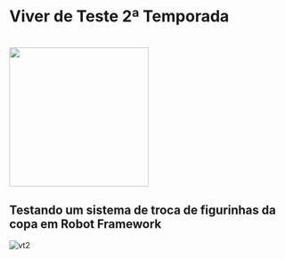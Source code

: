 # Viver de Teste 2ª Temporada

<h1 align=>

<img src="https://user-images.githubusercontent.com/104467309/180249296-671c73d2-af67-48d1-b9ad-d3a148460a8f.svg" width="250px">
    
</h1>

## Testando um sistema de troca de figurinhas da copa em Robot Framework
![vt2](https://user-images.githubusercontent.com/104467309/213504022-842fa7a1-4cc9-48ae-ae12-2554f874845f.jpg)

